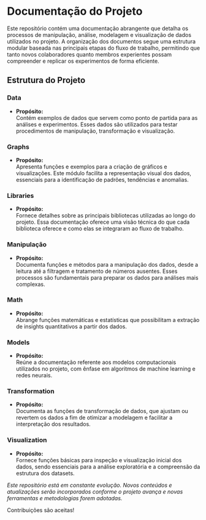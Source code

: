 # Documentação do Projeto

Este repositório contém uma documentação abrangente que detalha os processos de manipulação, análise, modelagem e visualização de dados utilizados no projeto. A organização dos documentos segue uma estrutura modular baseada nas principais etapas do fluxo de trabalho, permitindo que tanto novos colaboradores quanto membros experientes possam compreender e replicar os experimentos de forma eficiente.

## Estrutura do Projeto

### Data
- **Propósito:**  
  Contém exemplos de dados que servem como ponto de partida para as análises e experimentos. Esses dados são utilizados para testar procedimentos de manipulação, transformação e visualização.

### Graphs
- **Propósito:**  
  Apresenta funções e exemplos para a criação de gráficos e visualizações. Este módulo facilita a representação visual dos dados, essenciais para a identificação de padrões, tendências e anomalias.

### Libraries
- **Propósito:**  
  Fornece detalhes sobre as principais bibliotecas utilizadas ao longo do projeto. Essa documentação oferece uma visão técnica do que cada biblioteca oferece e como elas se integraram ao fluxo de trabalho.

### Manipulação
- **Propósito:**  
  Documenta funções e métodos para a manipulação dos dados, desde a leitura até a filtragem e tratamento de números ausentes. Esses processos são fundamentais para preparar os dados para análises mais complexas.

### Math
- **Propósito:**  
  Abrange funções matemáticas e estatísticas que possibilitam a extração de insights quantitativos a partir dos dados.

### Models
- **Propósito:**  
  Reúne a documentação referente aos modelos computacionais utilizados no projeto, com ênfase em algoritmos de machine learning e redes neurais.

### Transformation
- **Propósito:**  
  Documenta as funções de transformação de dados, que ajustam ou revertem os dados a fim de otimizar a modelagem e facilitar a interpretação dos resultados.

### Visualization
- **Propósito:**  
  Fornece funções básicas para inspeção e visualização inicial dos dados, sendo essenciais para a análise exploratória e a compreensão da estrutura dos datasets.

*Este repositório está em constante evolução. Novos conteúdos e atualizações serão incorporados conforme o projeto avança e novas ferramentas e metodologias forem adotadas.*

Contribuições são aceitas!
